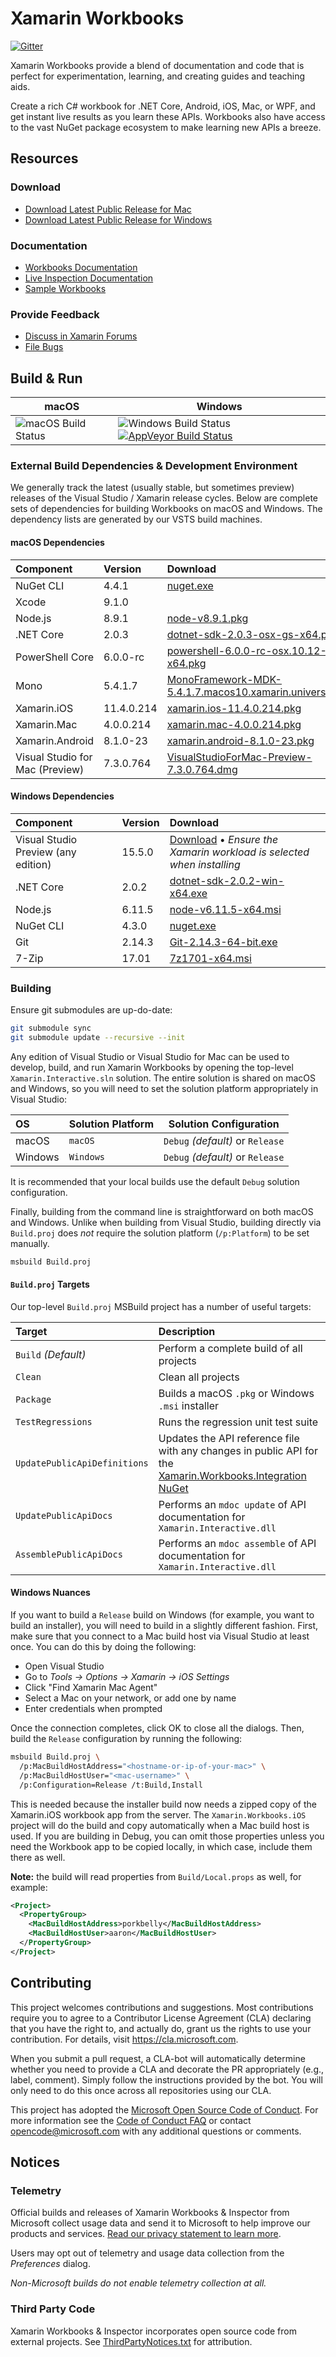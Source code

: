 # Xamarin Workbooks

[![Gitter](https://badges.gitter.im/Join%20Chat.svg)](https://gitter.im/Microsoft/workbooks)

Xamarin Workbooks provide a blend of documentation and code that is perfect
for experimentation, learning, and creating guides and teaching aids.

Create a rich C# workbook for .NET Core, Android, iOS, Mac, or WPF, and get
instant live results as you learn these APIs. Workbooks also have access to
the vast NuGet package ecosystem to make learning new APIs a breeze.

## Resources

### Download

* [Download Latest Public Release for Mac](https://dl.xamarin.com/interactive/XamarinInteractive.pkg)
* [Download Latest Public Release for Windows](https://dl.xamarin.com/interactive/XamarinInteractive.msi)

### Documentation

* [Workbooks Documentation](https://developer.xamarin.com/guides/cross-platform/workbooks/)
* [Live Inspection Documentation](https://developer.xamarin.com/guides/cross-platform/inspector/)
* [Sample Workbooks](https://github.com/xamarin/Workbooks)

### Provide Feedback

* [Discuss in Xamarin Forums](https://forums.xamarin.com/categories/inspector)
* [File Bugs](https://bugzilla.xamarin.com/enter_bug.cgi?product=Workbooks%20%26%20Inspector)

## Build & Run

| macOS               | Windows             |
| ------------------- | ------------------- |
| ![][macbuildstatus] | ![][winbuildstatus] [![AppVeyor Build Status](https://ci.appveyor.com/api/projects/status/9v2ljdvcyjocpfvo/branch/master?svg=true)](https://ci.appveyor.com/project/abock/workbooks/branch/master) |

### External Build Dependencies & Development Environment

We generally track the latest (usually stable, but sometimes preview) releases
of the Visual Studio / Xamarin release cycles. Below are complete sets of
dependencies for building Workbooks on macOS and Windows. The dependency lists
are generated by our VSTS build machines.

#### macOS Dependencies

| Component                       | Version    | Download                                                                                                                                                          |
| :------------------------------ | :--------- | :---------------------------------------------------------------------------------------------------------------------------------------------------------------- |
| NuGet CLI                       | 4.4.1      | [nuget.exe](https://dist.nuget.org/win-x86-commandline/v4.4.1/nuget.exe)                                                                                          |
| Xcode                           | 9.1.0      |                                                                                                                                                                   |
| Node.js                         | 8.9.1      | [node-v8.9.1.pkg](https://nodejs.org/dist/v8.9.1/node-v8.9.1.pkg)                                                                                                 |
| .NET Core                       | 2.0.3      | [dotnet-sdk-2.0.3-osx-gs-x64.pkg](https://download.microsoft.com/download/D/7/2/D725E47F-A4F1-4285-8935-A91AE2FCC06A/dotnet-sdk-2.0.3-osx-gs-x64.pkg)             |
| PowerShell Core                 | 6.0.0-rc   | [powershell-6.0.0-rc-osx.10.12-x64.pkg](https://github.com/PowerShell/PowerShell/releases/download/v6.0.0-rc/powershell-6.0.0-rc-osx.10.12-x64.pkg)               |
| Mono                            | 5.4.1.7    | [MonoFramework-MDK-5.4.1.7.macos10.xamarin.universal.pkg](https://dl.xamarin.com/MonoFrameworkMDK/Macx86/MonoFramework-MDK-5.4.1.7.macos10.xamarin.universal.pkg) |
| Xamarin.iOS                     | 11.4.0.214 | [xamarin.ios-11.4.0.214.pkg](https://dl.xamarin.com/MonoTouch/Mac/xamarin.ios-11.4.0.214.pkg)                                                                     |
| Xamarin.Mac                     | 4.0.0.214  | [xamarin.mac-4.0.0.214.pkg](https://dl.xamarin.com/XamarinforMac/Mac/xamarin.mac-4.0.0.214.pkg)                                                                   |
| Xamarin.Android                 | 8.1.0-23   | [xamarin.android-8.1.0-23.pkg](https://dl.xamarin.com/MonoforAndroid/Mac/xamarin.android-8.1.0-23.pkg)                                                            |
| Visual Studio for Mac (Preview) | 7.3.0.764  | [VisualStudioForMac-Preview-7.3.0.764.dmg](https://dl.xamarin.com/VsMac/VisualStudioForMac-Preview-7.3.0.764.dmg)                                                 |

#### Windows Dependencies

| Component                           | Version      | Download                                                                                                                                            |
| :---------------------------------- | :----------- | :-------------------------------------------------------------------------------------------------------------------------------------------------- |
| Visual Studio Preview (any edition) | 15.5.0       | [Download](https://www.visualstudio.com/vs/preview/) • _Ensure the Xamarin workload is selected when installing_                                    |
| .NET Core                           | 2.0.2        | [dotnet-sdk-2.0.2-win-x64.exe](https://download.microsoft.com/download/7/3/A/73A3E4DC-F019-47D1-9951-0453676E059B/dotnet-sdk-2.0.2-win-x64.exe)     |
| Node.js                             | 6.11.5       | [node-v6.11.5-x64.msi](https://nodejs.org/dist/v6.11.5/node-v6.11.5-x64.msi)                                                                        |
| NuGet CLI                           | 4.3.0        | [nuget.exe](https://dist.nuget.org/win-x86-commandline/v4.3.0/nuget.exe)                                                                            |
| Git                                 | 2.14.3       | [Git-2.14.3-64-bit.exe](https://github.com/git-for-windows/git/releases/download/v2.14.3.windows.1/Git-2.14.3-64-bit.exe)                           |
| 7-Zip                               | 17.01        | [7z1701-x64.msi](http://www.7-zip.org/a/7z1701-x64.msi)                                                                                             |

### Building

Ensure git submodules are up-do-date:

```bash
git submodule sync
git submodule update --recursive --init
```

Any edition of Visual Studio or Visual Studio for Mac can be used to develop,
build, and run Xamarin Workbooks by opening the top-level
`Xamarin.Interactive.sln` solution. The entire solution is shared on macOS
and Windows, so you will need to set the solution platform appropriately
in Visual Studio:

| OS      | Solution Platform | Solution Configuration           |
| :------ | ----------------- | -------------------------------- |
| macOS   | `macOS`           | `Debug` _(default)_ or `Release` |
| Windows | `Windows`         | `Debug` _(default)_ or `Release` |

It is recommended that your local builds use the default `Debug` solution
configuration.

Finally, building from the command line is straightforward on both
macOS and Windows. Unlike when building from Visual Studio, building
directly via `Build.proj` does _not_ require the solution platform
(`/p:Platform`) to be set manually.

```bash
msbuild Build.proj
```

#### `Build.proj` Targets

Our top-level `Build.proj` MSBuild project has a number of useful targets:

| Target | Description                                                                                                                                  |
| :----- | :------------------------------------------------------------------------------------------------------------------------------------------- |
| `Build` _(Default)_          | Perform a complete build of all projects                                                                               |
| `Clean`                      | Clean all projects                                                                                                     |
| `Package`                    | Builds a macOS `.pkg` or Windows `.msi` installer                                                                      |
| `TestRegressions`            | Runs the regression unit test suite                                                                                    |
| `UpdatePublicApiDefinitions` | Updates the API reference file with any changes in public API for the [Xamarin.Workbooks.Integration NuGet][our-nuget] |
| `UpdatePublicApiDocs`        | Performs an `mdoc update` of API documentation for `Xamarin.Interactive.dll`                                           |
| `AssemblePublicApiDocs`      | Performs an `mdoc assemble` of API documentation for `Xamarin.Interactive.dll`                                         |

#### Windows Nuances

If you want to build a `Release` build on Windows (for example, you want to
build an installer), you will need to build in a slightly different fashion.
First, make sure that you connect to a Mac build host via Visual Studio at
least once. You can do this by doing the following:

* Open Visual Studio
* Go to _Tools → Options → Xamarin → iOS Settings_
* Click "Find Xamarin Mac Agent"
* Select a Mac on your network, or add one by name
* Enter credentials when prompted

Once the connection completes, click OK to close all the dialogs. Then,
build the `Release` configuration by running the following:

```bash
msbuild Build.proj \
  /p:MacBuildHostAddress="<hostname-or-ip-of-your-mac>" \
  /p:MacBuildHostUser="<mac-username>" \
  /p:Configuration=Release /t:Build,Install
```

This is needed because the installer build now needs a zipped copy of the
Xamarin.iOS workbook app from the server. The `Xamarin.Workbooks.iOS` project
will do the build and copy automatically when a Mac build host is used. If you
are building in Debug, you can omit those properties unless you need the
Workbook app to be copied locally, in which case, include them there as well.

**Note:** the build will read properties from `Build/Local.props` as well,
for example:

```xml
<Project>
  <PropertyGroup>
    <MacBuildHostAddress>porkbelly</MacBuildHostAddress>
    <MacBuildHostUser>aaron</MacBuildHostUser>
  </PropertyGroup>
</Project>
```

## Contributing

This project welcomes contributions and suggestions. Most contributions require
you to agree to a Contributor License Agreement (CLA) declaring that you have
the right to, and actually do, grant us the rights to use your contribution.
For details, visit https://cla.microsoft.com.

When you submit a pull request, a CLA-bot will automatically determine whether
you need to provide a CLA and decorate the PR appropriately (e.g., label,
comment). Simply follow the instructions provided by the bot. You will only
need to do this once across all repositories using our CLA.

This project has adopted the [Microsoft Open Source Code of Conduct](https://opensource.microsoft.com/codeofconduct/).
For more information see the [Code of Conduct FAQ](https://opensource.microsoft.com/codeofconduct/faq/)
or contact [opencode@microsoft.com](mailto:opencode@microsoft.com) with any
additional questions or comments.

## Notices

### Telemetry

Official builds and releases of Xamarin Workbooks & Inspector from Microsoft
collect usage data and send it to Microsoft to help improve our products
and services. [Read our privacy statement to learn more](https://go.microsoft.com/fwlink/?LinkID=824704).

Users may opt out of telemetry and usage data collection from the _Preferences_
dialog.

_Non-Microsoft builds do not enable telemetry collection at all._

### Third Party Code

Xamarin Workbooks & Inspector incorporates open source code from external
projects. See [ThirdPartyNotices.txt](ThirdPartyNotices.txt) for attribution.

[our-nuget]: https://www.nuget.org/packages/Xamarin.Workbooks.Integration
[macbuildstatus]: https://devdiv.visualstudio.com/_apis/public/build/definitions/0bdbc590-a062-4c3f-b0f6-9383f67865ee/6539/badge "macOS Build Status"
[winbuildstatus]: https://devdiv.visualstudio.com/_apis/public/build/definitions/0bdbc590-a062-4c3f-b0f6-9383f67865ee/6563/badge "Windows Build Status"